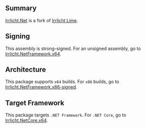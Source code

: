 ## Summary

[Irrlicht.Net](https://github.com/slater1/Irrlicht.Net) is a fork of [Irrlicht Lime](https://github.com/greenya/irrlichtlime).

## Signing

This assembly is strong-signed. For an unsigned assembly, go to [Irrlicht.NetFramework.x64](https://www.nuget.org/packages/Irrlicht.NetFramework.x64).

## Architecture

This package supports `x64` builds. For `x86` builds, go to [Irrlicht.NetFramework.x86-signed](https://www.nuget.org/packages/Irrlicht.NetFramework.x86-signed).

## Target Framework

This package targets `.NET Framework`. For `.NET Core`, go to [Irrlicht.NetCore.x64](https://www.nuget.org/packages/Irrlicht.NetCore.x64).